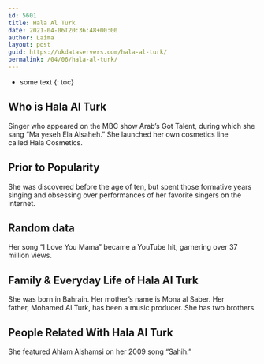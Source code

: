 ```yaml
---
id: 5601
title: Hala Al Turk
date: 2021-04-06T20:36:48+00:00
author: Laima
layout: post
guid: https://ukdataservers.com/hala-al-turk/
permalink: /04/06/hala-al-turk/
---
```


* some text
{: toc}


## Who is Hala Al Turk
                  
                  
                  
Singer who appeared on the MBC show Arab&#8217;s Got Talent, during which she sang &#8220;Ma yeseh Ela Alsaheh.&#8221; She launched her own cosmetics line called Hala Cosmetics.
                  
              
            
              
            
                
                
                
## Prior to Popularity
                  
                  
                  
She was discovered before the age of ten, but spent those formative years singing and obsessing over performances of her favorite singers on the internet.
                  
              
            
              
            
                
                
                
## Random data
                  
                  
                  
Her song &#8220;I Love You Mama&#8221; became a YouTube hit, garnering over 37 million views.
                  
              
            
              
            
                
                
                
## Family & Everyday Life of Hala Al Turk
                  
                  
                  
She was born in Bahrain. Her mother&#8217;s name is Mona al Saber. Her father, Mohamed Al Turk, has been a music producer. She has two brothers.
                  
              
            
              
            
                
                
                
## People Related With Hala Al Turk
                  
                  
                  
She featured Ahlam Alshamsi on her 2009 song &#8220;Sahih.&#8221; 
                  
              
            
              
            
                
              
            
              
              
            
            
              
            
          
          
          